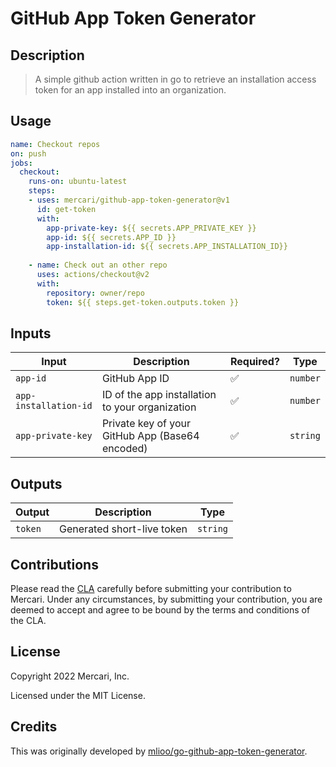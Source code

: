 #  GitHub App Token Generator

## Description

> A simple github action written in go to retrieve an installation access token for an app installed into an organization.
## Usage

```yaml
name: Checkout repos
on: push
jobs:
  checkout:
    runs-on: ubuntu-latest
    steps:
    - uses: mercari/github-app-token-generator@v1
      id: get-token
      with:
        app-private-key: ${{ secrets.APP_PRIVATE_KEY }}
        app-id: ${{ secrets.APP_ID }}
        app-installation-id: ${{ secrets.APP_INSTALLATION_ID}}
        
    - name: Check out an other repo
      uses: actions/checkout@v2
      with:
        repository: owner/repo
        token: ${{ steps.get-token.outputs.token }}
```

## Inputs

| Input                 | Description                                     | Required? | Type     |
|-----------------------|-------------------------------------------------|-----------|----------|
| `app-id`              | GitHub App ID                                   | ✅         | `number` |
| `app-installation-id` | ID of the app installation to your organization | ✅         | `number` |
| `app-private-key`     | Private key of your GitHub App (Base64 encoded) | ✅         | `string` |

## Outputs

| Output  | Description                | Type     |
|---------|----------------------------|----------|
| `token` | Generated short-live token | `string` |

## Contributions

Please read the [CLA](https://www.mercari.com/cla/) carefully before submitting your contribution to Mercari. Under any circumstances, by submitting your contribution, you are deemed to accept and agree to be bound by the terms and conditions of the CLA.

## License

Copyright 2022 Mercari, Inc.

Licensed under the MIT License.

## Credits

This was originally developed by [mlioo/go-github-app-token-generator](https://github.com/mlioo/go-github-app-token-generator).
